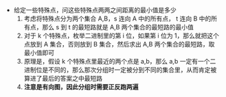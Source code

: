 - 给定一些特殊点，问这些特殊点两两之间距离的最小值是多少
  1. 考虑将特殊点分为两个集合 A,B，s 连向 A 中的所有点， t 连向 B 中的所有点，那么 s 到 t 的最短路就是 A,B 两个集合的最短路的最小值
  2. 对于 k 个特殊点，枚举二进制里的第 i 位，如果第 i 位为 1，那么就把这个点放到 A 集合，否则放到 B 集合，然后求出 A,B 两个集合的最短路，取最小值即可
  3. 原理是，假设 k 个特殊点里最近的两个点是 a,b，那么 a,b 一定有一个二进制位是不同的，那么那次分组时一定被分到不同的集合里，从而肯定被算进了最后的答案之中最短路
  4. **注意是有向图，因此分组时需要正反跑两遍**
